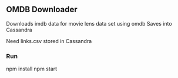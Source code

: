 ## OMDB Downloader

Downloads imdb data for movie lens data set using omdb 
Saves into Cassandra

Need links.csv stored in Cassandra 

### Run
npm install
npm start